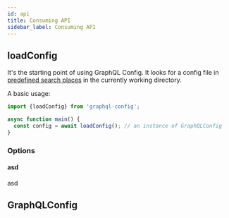 ```yaml
---
id: api
title: Consuming API
sidebar_label: Consuming API
---
```


## loadConfig

It's the starting point of using GraphQL Config. It looks for a config file in [predefined search places](./user-usage.md#config-search-places) in the currently working directory.

A basic usage:

```typescript
import {loadConfig} from 'graphql-config';

async function main() {
  const config = await loadConfig(); // an instance of GraphQLConfig
}
```

### Options

#### asd

asd

## GraphQLConfig

```typescript
```
